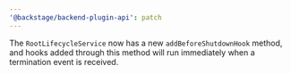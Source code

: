 ```yaml
---
'@backstage/backend-plugin-api': patch
---
```


The `RootLifecycleService` now has a new `addBeforeShutdownHook` method, and hooks added through this method will run immediately when a termination event is received.
